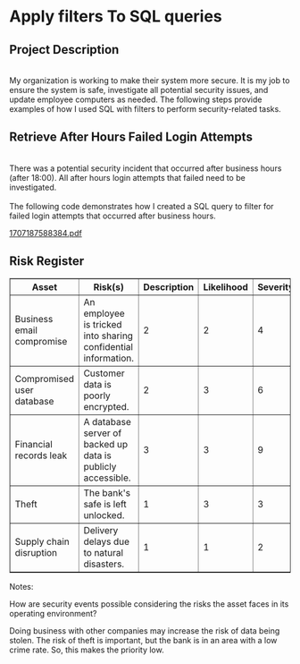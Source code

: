 <h1>Apply filters To SQL queries</h1>


<h2>Project Description</h2>
<br> My organization is working to make their system more secure. It is my job to ensure the system is safe, investigate all potential security issues, and update employee computers as needed. 
The following steps provide examples of how I used SQL with filters to perform security-related tasks.
<br/>
<h2>Retrieve After Hours Failed Login Attempts
</h2>
<br>There was a potential security incident that occurred after business hours (after 18:00). All after hours login attempts that failed need to be investigated.</br>
<br>The following code demonstrates how I created a SQL query to filter for failed login attempts that occurred after business hours.<br>

[1707187588384.pdf](https://github.com/JustinMills2024/Apply-filters-to-SQL-queries/files/14174082/1707187588384.pdf)




<h2>Risk Register</h2>

   <table border="1">
  <tr>
    <th>Asset</th>
    <th>Risk(s)</th>
    <th>Description</th>
    <th>Likelihood</th>
    <th>Severity</th>
    <th>Priority</th>
  </tr>
  <tr>
    <td>Business email compromise</td>
    <td>An employee is tricked into sharing confidential information.</td>
    <td>2</td>
    <td>2</td>
    <td>4</td>
    <td>4</td>
  </tr>
  <tr>
    <td>Compromised user database</td>
    <td>Customer data is poorly encrypted.</td>
    <td>2</td>
    <td>3</td>
    <td>6</td>
    <td>6</td>
  </tr>
  <tr>
    <td>Financial records leak</td>
    <td>A database server of backed up data is publicly accessible.</td>
    <td>3</td>
    <td>3</td>
    <td>9</td>
    <td>9</td>
  </tr>
  <tr>
    <td>Theft</td>
    <td>The bank's safe is left unlocked.</td>
    <td>1</td>
    <td>3</td>
    <td>3</td>
    <td>3</td>
  </tr>
  <tr>
    <td>Supply chain disruption</td>
    <td>Delivery delays due to natural disasters.</td>
    <td>1</td>
    <td>1</td>
    <td>2</td>
    <td>2</td>
  </tr>
</table>
<p>Notes:</p>
<p>How are security events possible considering the risks the asset faces in its operating environment? 
  
  Doing business with other companies may increase the risk of data being stolen. The risk of theft is important, but the bank is in an area with a low crime rate. So, this makes the priority low.</p>
